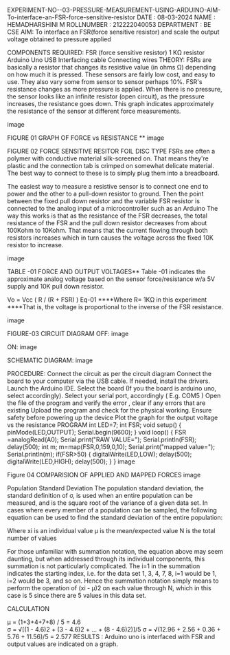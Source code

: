 EXPERIMENT-NO--03-PRESSURE-MEASUREMENT-USING-ARDUINO-AIM-To-interface-an-FSR-force-sensitive-resistor
DATE : 08-03-2024
NAME : HEMADHARSHINI M
ROLLNUMBER : 212222040053
DEPARTMENT : BE CSE
AIM:
To interface an FSR(force sensitive resistor) and scale the output voltage obtained to pressure applied

COMPONENTS REQUIRED:
FSR (force sensitive resistor)
1 KΩ resistor
Arduino Uno
USB Interfacing cable
Connecting wires
THEORY:
FSRs are basically a resistor that changes its resistive value (in ohms Ω) depending on how much it is pressed. These sensors are fairly low cost, and easy to use. They also vary some from sensor to sensor perhaps 10%. FSR's resistance changes as more pressure is applied. When there is no pressure, the sensor looks like an infinite resistor (open circuit), as the pressure increases, the resistance goes down. This graph indicates approximately the resistance of the sensor at different force measurements.

image

FIGURE 01 GRAPH OF FORCE vs RESISTANCE **
image

FIGURE 02 FORCE SENSITIVE RESITOR FOIL DISC TYPE
FSRs are often a polymer with conductive material silk-screened on. That means they're plastic and the connection tab is crimped on somewhat delicate material. The best way to connect to these is to simply plug them into a breadboard.

The easiest way to measure a resistive sensor is to connect one end to power and the other to a pull-down resistor to ground. Then the point between the fixed pull down resistor and the variable FSR resistor is connected to the analog input of a microcontroller such as an Arduino The way this works is that as the resistance of the FSR decreases, the total resistance of the FSR and the pull down resistor decreases from about 100Kohm to 10Kohm. That means that the current flowing through both resistors increases which in turn causes the voltage across the fixed 10K resistor to increase.

image

TABLE -01 FORCE AND OUTPUT VOLTAGES**
Table -01 indicates the approximate analog voltage based on the sensor force/resistance w/a 5V supply and 10K pull down resistor.

Vo = Vcc ( R / (R + FSR) ) Eq-01
****Where R= 1KΩ in this experiment ****That is, the voltage is proportional to the inverse of the FSR resistance.

image

FIGURE-03 CIRCUIT DIAGRAM
OFF:
image

ON:
image

SCHEMATIC DIAGRAM:
image

PROCEDURE:
Connect the circuit as per the circuit diagram
Connect the board to your computer via the USB cable.
If needed, install the drivers.
Launch the Arduino IDE.
Select the board (If you the board is arduino uno, select accordingly).
Select your serial port, accordingly ( E.g. COM5 )
Open the file of the program and verify the error , clear if any errors that are existing
Upload the program and check for the physical working.
Ensure safety before powering up the device
Plot the graph for the output voltage vs the resistance
PROGRAM
int LED=7;
int FSR;
void setup()
{
 pinMode(LED,OUTPUT);
 Serial.begin(9600);
}
void loop()
{
 FSR =analogRead(A0);
 Serial.print("RAW VALUE=");
 Serial.println(FSR);
 delay(500);
 int m;
 m=map(FSR,0,159,0,10);
 Serial.print("mapped value=");
 Serial.println(m);
 if(FSR>50)
 {
   digitalWrite(LED,LOW);
   delay(500);
   digitalWrite(LED,HIGH);
   delay(500);
 }
}
image

Figure 04 COMPARISION OF APPLIED AND MAPPED FORCES
image

Population Standard Deviation
The population standard deviation, the standard definition of σ, is used when an entire population can be measured, and is the square root of the variance of a given data set. In cases where every member of a population can be sampled, the following equation can be used to find the standard deviation of the entire population:

Where xi is an individual value μ is the mean/expected value N is the total number of values

For those unfamiliar with summation notation, the equation above may seem daunting, but when addressed through its individual components, this summation is not particularly complicated. The i=1 in the summation indicates the starting index, i.e. for the data set 1, 3, 4, 7, 8, i=1 would be 1, i=2 would be 3, and so on. Hence the summation notation simply means to perform the operation of (xi - μ)2 on each value through N, which in this case is 5 since there are 5 values in this data set.

CALCULATION
	  
μ = (1+3+4+7+8) / 5 = 4.6        
σ = √[(1 - 4.6)2 + (3 - 4.6)2 + ... + (8 - 4.6)2)]/5
σ = √(12.96 + 2.56 + 0.36 + 5.76 + 11.56)/5 = 2.577
RESULTS :
Arduino uno is interfaced with FSR and output values are indicated on a graph.


 
 
 
 
 
 
 
 
 
 
